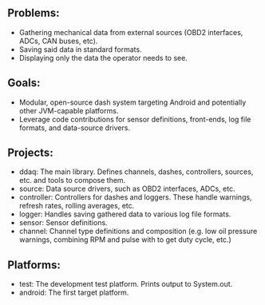 ## Problems:
- Gathering mechanical data from external sources (OBD2 interfaces, ADCs, CAN buses, etc).
- Saving said data in standard formats.
- Displaying only the data the operator needs to see.

## Goals:
- Modular, open-source dash system targeting Android and potentially other JVM-capable platforms.
- Leverage code contributions for sensor definitions, front-ends, log file formats, and data-source drivers.

## Projects:

- ddaq: The main library. Defines channels, dashes, controllers, sources, etc. and tools to compose them.
- source: Data source drivers, such as OBD2 interfaces, ADCs, etc.
- controller: Controllers for dashes and loggers. These handle warnings, refresh rates, rolling averages, etc.
- logger: Handles saving gathered data to various log file formats.
- sensor: Sensor definitions.
- channel: Channel type definitions and composition (e.g. low oil pressure warnings, combining RPM and pulse with to get duty cycle, etc.)

## Platforms:

- test: The development test platform. Prints output to System.out.
- android: The first target platform.